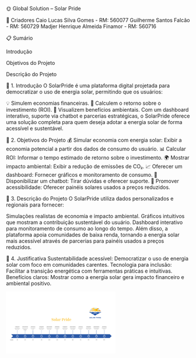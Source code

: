 🌞 Global Solution – Solar Pride

👥 Criadores
Caio Lucas Silva Gomes - RM: 560077
Guilherme Santos Falcão - RM: 560729
Madjer Henrique Almeida Finamor - RM: 560716

📋 Sumário

Introdução

Objetivos do Projeto

Descrição do Projeto

🌟 1. Introdução
O SolarPride é uma plataforma digital projetada para democratizar o uso de energia solar, permitindo que os usuários:

💡 Simulem economias financeiras.
🔄 Calculem o retorno sobre o investimento (ROI).
🌱 Visualizem benefícios ambientais.
Com um dashboard interativo, suporte via chatbot e parcerias estratégicas, o SolarPride oferece uma solução completa para quem deseja adotar a energia solar de forma acessível e sustentável.

🎯 2. Objetivos do Projeto
💰 Simular economia com energia solar: Exibir a economia potencial a partir dos dados de consumo do usuário.
📊 Calcular ROI: Informar o tempo estimado de retorno sobre o investimento.
🌍 Mostrar impacto ambiental: Exibir a redução de emissões de CO₂.
📈 Oferecer um dashboard: Fornecer gráficos e monitoramento de consumo.
💬 Disponibilizar um chatbot: Tirar dúvidas e oferecer suporte.
🤝 Promover acessibilidade: Oferecer painéis solares usados a preços reduzidos.

📝 3. Descrição do Projeto
O SolarPride utiliza dados personalizados e regionais para fornecer:

Simulações realistas de economia e impacto ambiental.
Gráficos intuitivos que mostram a contribuição sustentável do usuário.
Dashboard interativo para monitoramento de consumo ao longo do tempo.
Além disso, a plataforma apoia comunidades de baixa renda, tornando a energia solar mais acessível através de parcerias para painéis usados a preços reduzidos.

🤔 4. Justificativa
Sustentabilidade acessível: Democratizar o uso de energia solar com foco em comunidades carentes.
Tecnologia para inclusão: Facilitar a transição energética com ferramentas práticas e intuitivas.
Benefícios claros: Mostrar como a energia solar gera impacto financeiro e ambiental positivo.


<img src="https://github.com/SolarPrideGlobal/GlobalSolutions/blob/main/Solar%20Pride%20Releases.png" alt="Releases" width="300">
